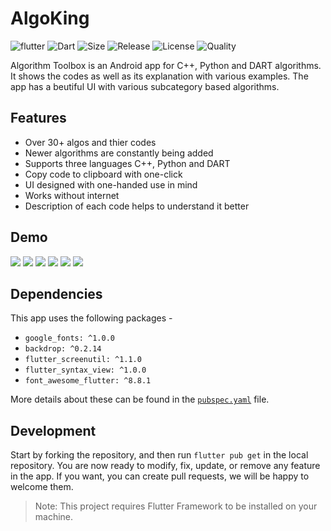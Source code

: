 # AlgoKing

![flutter](https://img.shields.io/badge/Flutter-Framework-brightgreen?logo=flutter)
![Dart](https://img.shields.io/badge/Dart-Language-blue?logo=dart)
![Size](https://img.shields.io/github/repo-size/codenameakshay/algoking)
![Release](https://img.shields.io/github/v/release/codenameakshay/algoking)
![License](https://img.shields.io/github/license/codenameakshay/algoking)
![Quality](https://img.shields.io/scrutinizer/quality/g/codenameakshay/algoking)

Algorithm Toolbox is an Android app for C++, Python and DART algorithms. It shows the codes as well as its explanation with various examples. The app has a beutiful UI with various subcategory based algorithms.

## Features

- Over 30+ algos and thier codes
- Newer algorithms are constantly being added
- Supports three languages C++, Python and DART
- Copy code to clipboard with one-click
- UI designed with one-handed use in mind
- Works without internet
- Description of each code helps to understand it better

## Demo

![](app/demo/1.jpg)
![](app/demo/2.jpg)
![](app/demo/3.jpg)
![](app/demo/4.jpg)
![](app/demo/5.jpg)
![](app/demo/6.jpg)

## Dependencies
This app uses the following packages -
- `google_fonts: ^1.0.0`
- `backdrop: ^0.2.14`
- `flutter_screenutil: ^1.1.0`
- `flutter_syntax_view: ^1.0.0`
- `font_awesome_flutter: ^8.8.1`

More details about these can be found in the [`pubspec.yaml`](https://github.com/codenameakshay/algoking/tree/master/app/pubspec.yaml) file.


## Development

Start by forking the repository, and then run `flutter pub get` in the local repository. You are now ready to modify, fix, update, or remove any feature in the app. If you want, you can create pull requests, we will be happy to welcome them.
>Note: This project requires Flutter Framework to be installed on your machine.